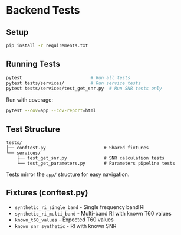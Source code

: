 # Backend Tests

## Setup

```bash
pip install -r requirements.txt
```

## Running Tests

```bash
pytest                          # Run all tests
pytest tests/services/          # Run service tests
pytest tests/services/test_get_snr.py  # Run SNR tests only
```

Run with coverage:
```bash
pytest --cov=app --cov-report=html
```

## Test Structure

```
tests/
├── conftest.py                      # Shared fixtures
└── services/
    ├── test_get_snr.py              # SNR calculation tests
    └── test_get_parameters.py       # Parameters pipeline tests
```

Tests mirror the `app/` structure for easy navigation.

## Fixtures (conftest.py)

- `synthetic_ri_single_band` - Single frequency band RI
- `synthetic_ri_multi_band` - Multi-band RI with known T60 values
- `known_t60_values` - Expected T60 values
- `known_snr_synthetic` - RI with known SNR
